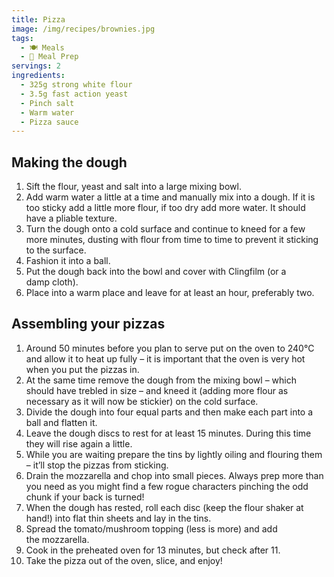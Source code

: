 ```yaml
---
title: Pizza
image: /img/recipes/brownies.jpg
tags:
  - 🍽 Meals
  - 🍱 Meal Prep
servings: 2
ingredients:
  - 325g strong white flour
  - 3.5g fast action yeast
  - Pinch salt
  - Warm water
  - Pizza sauce
---
```

## Making the dough

1. Sift the flour, yeast and salt into a large mixing bowl.
2. Add warm water a little at a time and manually mix into a dough. If it is too sticky add a little more flour, if too dry add more water. It should have a pliable texture.
3. Turn the dough onto a cold surface and continue to kneed for a few more minutes, dusting with flour from time to time to prevent it sticking to the surface.
4. Fashion it into a ball.
5. Put the dough back into the bowl and cover with Clingfilm (or a damp cloth).
6. Place into a warm place and leave for at least an hour, preferably two.

## Assembling your pizzas

1. Around 50 minutes before you plan to serve put on the oven to 240°C and allow it to heat up fully – it is important that the oven is very hot when you put the pizzas in.
2. At the same time remove the dough from the mixing bowl – which should have trebled in size – and kneed it (adding more flour as necessary as it will now be stickier) on the cold surface.
3. Divide the dough into four equal parts and then make each part into a ball and flatten it.
4. Leave the dough discs to rest for at least 15 minutes. During this time they will rise again a little.
5. While you are waiting prepare the tins by lightly oiling and flouring them – it’ll stop the pizzas from sticking.
6. Drain the mozzarella and chop into small pieces. Always prep more than you need as you might find a few rogue characters pinching the odd chunk if your back is turned!
7. When the dough has rested, roll each disc (keep the flour shaker at hand!) into flat thin sheets and lay in the tins.
8. Spread the tomato/mushroom topping (less is more) and add the mozzarella.
9. Cook in the preheated oven for 13 minutes, but check after 11.
10. Take the pizza out of the oven, slice, and enjoy!
